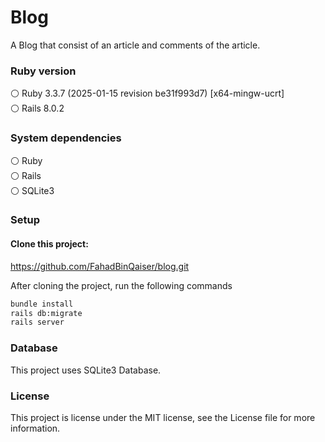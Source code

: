 # Blog

A Blog that consist of an article and comments of the article.

### Ruby version

⚪ Ruby 3.3.7 (2025-01-15 revision be31f993d7) [x64-mingw-ucrt]<br>
⚪ Rails 8.0.2

### System dependencies

⚪ Ruby <br>
⚪ Rails <br>
⚪ SQLite3

### Setup

#### Clone this project:

https://github.com/FahadBinQaiser/blog.git

After cloning the project, run the following commands

```bash
bundle install
rails db:migrate
rails server
```

### Database

This project uses SQLite3 Database.

### License

This project is license under the MIT license, see the License file for more information.